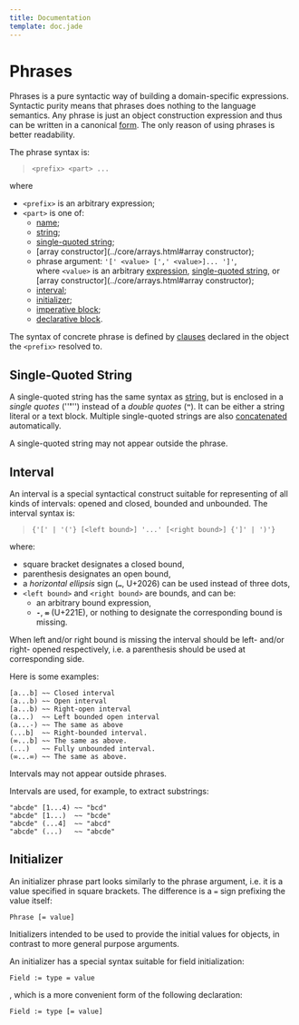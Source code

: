 ```yaml
---
title: Documentation
template: doc.jade
---
```


Phrases
=======
<!--
Copyright (C) 2010-2013 Ruslan Lopatin.
Permission is granted to copy, distribute and/or modify this document
under the terms of the GNU Free Documentation License, Version 1.3
or any later version published by the Free Software Foundation;
with no Invariant Sections, no Front-Cover Texts, and no Back-Cover Texts.
A copy of the license is included in the section entitled "GNU
Free Documentation License".
-->

Phrases is a pure syntactic way of building a domain-specific expressions.
Syntactic purity means that phrases does nothing to the language semantics. Any
phrase is just an object construction expression and thus can be written in a
canonical [form](../objects/creation.html#constructor_expression). The only
reason of using phrases is better readability.

The phrase syntax is:

> `<prefix> <part> ...`

where

* `<prefix>` is an arbitrary expression;
* `<part>` is one of:
    * [name](/docs/syntax/names.html);
    * [string](/docs/syntax/strings.html);
    * [single-quoted string](#single-quoted_string);
    * [array constructor](../core/arrays.html#array constructor);
    * phrase argument: `'[' <value> [',' <value>]... ']'`,  
      where `<value>` is an arbitrary [expression](/docs/expressions/index.html),
      [single-quoted string](#single-quoted_string),
      or [array constructor](../core/arrays.html#array constructor);
    * [interval](#interval);
    * [initializer](#initializer);
    * [imperative block](../sentences/imperatives.html);
    * [declarative block](../sentences/statements#declarative_block).

The syntax of concrete phrase is defined by [clauses](clauses.html) declared in
the object the `<prefix>` resolved to.


Single-Quoted String
--------------------

A single-quoted string has the same syntax as
[string](/docs/syntax/strings.html), but is enclosed in a _single quotes_
(''**'**'') instead of a _double quotes_ (**`"`**). It can be either a string
literal or a text block. Multiple single-quoted strings are also
[concatenated](../syntax/strings.html#string_concatenation) automatically.

A single-quoted string may not appear outside the phrase.


Interval
--------

An interval is a special syntactical construct suitable for representing of all
kinds of intervals: opened and closed, bounded and unbounded. The interval
syntax is:

> `{'[' | '('} [<left bound>] '...' [<right bound>] {']' | ')'}`

where:

* square bracket designates a closed bound,
* parenthesis designates an open bound,
* a _horizontal ellipsis_ sign (**`…`**, U+2026) can be used instead of three
  dots,
* `<left bound>` and `<right bound>` are bounds, and can be:
    * an arbitrary bound expression,
    * **`-`**, **`∞`** (U+221E), or nothing to designate the corresponding bound
      is missing.

When left and/or right bound is missing the interval should be left- and/or
right- opened respectively, i.e. a parenthesis should be used at corresponding
side.

Here is some examples:
```o42a
[a...b] ~~ Closed interval
(a...b) ~~ Open interval
[a...b) ~~ Right-open interval
(a...)  ~~ Left bounded open interval
(a...-) ~~ The same as above
(...b]  ~~ Right-bounded interval.
(∞...b] ~~ The same as above.
(...)   ~~ Fully unbounded interval.
(∞...∞) ~~ The same as above.
```

Intervals may not appear outside phrases.

Intervals are used, for example, to extract substrings:
```o42a
"abcde" [1...4) ~~ "bcd"
"abcde" [1...)  ~~ "bcde"
"abcde" (...4]  ~~ "abcd"
"abcde" (...)   ~~ "abcde"
```


Initializer
-----------

An initializer phrase part looks similarly to the phrase argument, i.e. it is
a value specified in square brackets. The difference is a `=` sign prefixing
the value itself:
```o42a
Phrase [= value]
```

Initializers intended to be used to provide the initial values for objects, in
contrast to more general purpose arguments.

An initializer has a special syntax suitable for field initialization:
```o42a
Field := type = value
```
, which is a more convenient form of the following declaration:
```o42a
Field := type [= value]
```

